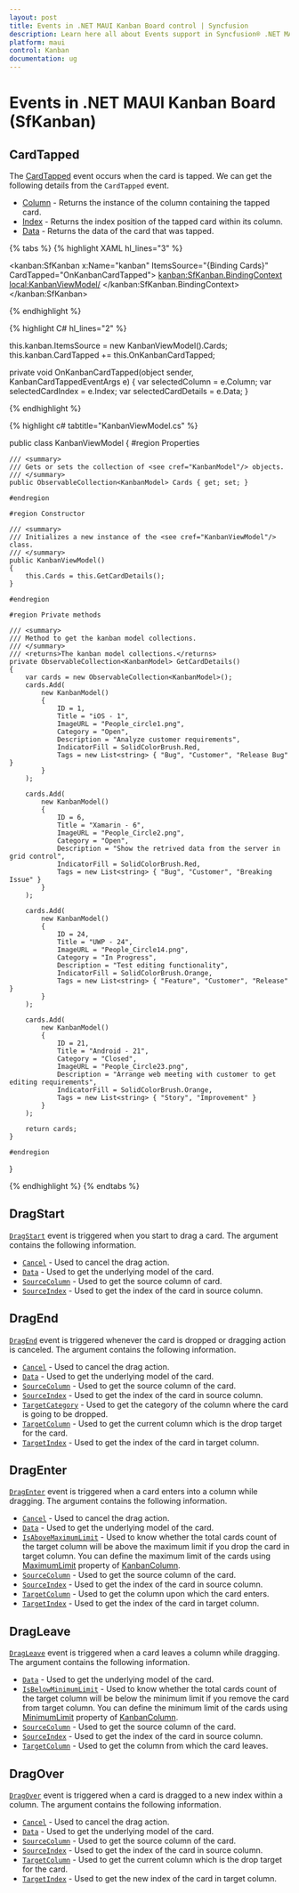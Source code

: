 ```yaml
---
layout: post
title: Events in .NET MAUI Kanban Board control | Syncfusion
description: Learn here all about Events support in Syncfusion® .NET MAUI Kanban Board (SfKanban) control, its elements and more.
platform: maui
control: Kanban
documentation: ug
---
```


# Events in .NET MAUI Kanban Board (SfKanban)

## CardTapped

The [CardTapped](https://help.syncfusion.com/cr/maui/Syncfusion.Maui.Kanban.SfKanban.html#Syncfusion_Maui_Kanban_SfKanban_CardTapped) event occurs when the card is tapped. We can get the following details from the `CardTapped` event.

* [Column](https://help.syncfusion.com/cr/maui/Syncfusion.Maui.Kanban.KanbanCardTappedEventArgs.html#Syncfusion_Maui_Kanban_KanbanCardTappedEventArgs_Column) - Returns the instance of the column containing the tapped card.
* [Index](https://help.syncfusion.com/cr/maui/Syncfusion.Maui.Kanban.KanbanCardTappedEventArgs.html#Syncfusion_Maui_Kanban_KanbanCardTappedEventArgs_Index) - Returns the index position of the tapped card within its column.
* [Data](https://help.syncfusion.com/cr/maui/Syncfusion.Maui.Kanban.KanbanCardTappedEventArgs.html#Syncfusion_Maui_Kanban_KanbanCardTappedEventArgs_Data) - Returns the data of the card that was tapped.

{% tabs %}
{% highlight XAML hl_lines="3" %}

<kanban:SfKanban x:Name="kanban"
                 ItemsSource="{Binding Cards}"
                 CardTapped="OnKanbanCardTapped">
    <kanban:SfKanban.BindingContext>
        <local:KanbanViewModel/>
    </kanban:SfKanban.BindingContext>
</kanban:SfKanban>

{% endhighlight %}

{% highlight C# hl_lines="2" %}

this.kanban.ItemsSource = new KanbanViewModel().Cards;
this.kanban.CardTapped += this.OnKanbanCardTapped;

private void OnKanbanCardTapped(object sender, KanbanCardTappedEventArgs e)
{
    var selectedColumn = e.Column;
    var selectedCardIndex = e.Index;
    var selectedCardDetails = e.Data;
}

{% endhighlight %}

{% highlight c# tabtitle="KanbanViewModel.cs" %}

public class KanbanViewModel
{
    #region Properties

    /// <summary>
    /// Gets or sets the collection of <see cref="KanbanModel"/> objects.
    /// </summary>
    public ObservableCollection<KanbanModel> Cards { get; set; }

    #endregion

    #region Constructor

    /// <summary>
    /// Initializes a new instance of the <see cref="KanbanViewModel"/> class.
    /// </summary>
    public KanbanViewModel()
    {
        this.Cards = this.GetCardDetails();
    }

    #endregion

    #region Private methods

    /// <summary>
    /// Method to get the kanban model collections.
    /// </summary>
    /// <returns>The kanban model collections.</returns>
    private ObservableCollection<KanbanModel> GetCardDetails()
    {
        var cards = new ObservableCollection<KanbanModel>();
        cards.Add(
            new KanbanModel()
            {
                ID = 1,
                Title = "iOS - 1",
                ImageURL = "People_circle1.png",
                Category = "Open",
                Description = "Analyze customer requirements",
                IndicatorFill = SolidColorBrush.Red,
                Tags = new List<string> { "Bug", "Customer", "Release Bug" }
            }
        );

        cards.Add(
            new KanbanModel()
            {
                ID = 6,
                Title = "Xamarin - 6",
                ImageURL = "People_Circle2.png",
                Category = "Open",
                Description = "Show the retrived data from the server in grid control",
                IndicatorFill = SolidColorBrush.Red,
                Tags = new List<string> { "Bug", "Customer", "Breaking Issue" }
            }
        );

        cards.Add(
            new KanbanModel()
            {
                ID = 24,
                Title = "UWP - 24",
                ImageURL = "People_Circle14.png",
                Category = "In Progress",
                Description = "Test editing functionality",
                IndicatorFill = SolidColorBrush.Orange,
                Tags = new List<string> { "Feature", "Customer", "Release" }
            }
        );

        cards.Add(
            new KanbanModel()
            {
                ID = 21,
                Title = "Android - 21",
                Category = "Closed",
                ImageURL = "People_Circle23.png",
                Description = "Arrange web meeting with customer to get editing requirements",
                IndicatorFill = SolidColorBrush.Orange,
                Tags = new List<string> { "Story", "Improvement" }
            }
        );

        return cards;
    }

    #endregion
}

{% endhighlight %}
{% endtabs %}

## DragStart

[`DragStart`](https://help.syncfusion.com/cr/maui/Syncfusion.Maui.Kanban.SfKanban.html#Syncfusion_Maui_Kanban_SfKanban_DragStart) event is triggered when you start to drag a card. The argument contains the following information.

* [`Cancel`](https://help.syncfusion.com/cr/maui/Syncfusion.Maui.Kanban.KanbanDragStartEventArgs.html#Syncfusion_Maui_Kanban_KanbanDragStartEventArgs_Cancel) - Used to cancel the drag action.
* [`Data`](https://help.syncfusion.com/cr/maui/Syncfusion.Maui.Kanban.KanbanDragEventArgs.html#Syncfusion_Maui_Kanban_KanbanDragEventArgs_Data) - Used to get the underlying model of the card.
* [`SourceColumn`](https://help.syncfusion.com/cr/maui/Syncfusion.Maui.Kanban.KanbanDragEventArgs.html#Syncfusion_Maui_Kanban_KanbanDragEventArgs_SourceColumn) - Used to get the source column of card.
* [`SourceIndex`](https://help.syncfusion.com/cr/maui/Syncfusion.Maui.Kanban.KanbanDragEventArgs.html#Syncfusion_Maui_Kanban_KanbanDragEventArgs_SourceIndex) - Used to get the index of the card in source column.   

## DragEnd  

[`DragEnd`](https://help.syncfusion.com/cr/maui/Syncfusion.Maui.Kanban.SfKanban.html#Syncfusion_Maui_Kanban_SfKanban_DragEnd) event is triggered whenever the card is dropped or dragging action is canceled. The argument contains the following information.

* [`Cancel`](https://help.syncfusion.com/cr/maui/Syncfusion.Maui.Kanban.KanbanDragEndEventArgs.html#Syncfusion_Maui_Kanban_KanbanDragEndEventArgs_Cancel) - Used to cancel the drag action.
* [`Data`](https://help.syncfusion.com/cr/maui/Syncfusion.Maui.Kanban.KanbanDragEventArgs.html#Syncfusion_Maui_Kanban_KanbanDragEventArgs_Data) - Used to get the underlying model of the card.
* [`SourceColumn`](https://help.syncfusion.com/cr/maui/Syncfusion.Maui.Kanban.KanbanDragEventArgs.html#Syncfusion_Maui_Kanban_KanbanDragEventArgs_SourceColumn) - Used to get the source column of the card.
* [`SourceIndex`](https://help.syncfusion.com/cr/maui/Syncfusion.Maui.Kanban.KanbanDragEventArgs.html#Syncfusion_Maui_Kanban_KanbanDragEventArgs_SourceIndex) - Used to get the index of the card in source column.
* [`TargetCategory`](https://help.syncfusion.com/cr/maui/Syncfusion.Maui.Kanban.KanbanDragEndEventArgs.html#Syncfusion_Maui_Kanban_KanbanDragEndEventArgs_TargetCategory) - Used to get the category of the column where the card is going to be dropped.
* [`TargetColumn`](https://help.syncfusion.com/cr/maui/Syncfusion.Maui.Kanban.KanbanDragEndEventArgs.html#Syncfusion_Maui_Kanban_KanbanDragEndEventArgs_TargetColumn) - Used to get the current column which is the drop target for the card.
* [`TargetIndex`](https://help.syncfusion.com/cr/maui/Syncfusion.Maui.Kanban.KanbanDragEndEventArgs.html#Syncfusion_Maui_Kanban_KanbanDragEndEventArgs_TargetIndex) - Used to get the index of the card in target column.

## DragEnter 

[`DragEnter`](https://help.syncfusion.com/cr/maui/Syncfusion.Maui.Kanban.SfKanban.html#Syncfusion_Maui_Kanban_SfKanban_DragEnter) event is triggered when a card enters into a column while dragging. The argument contains the following information.

* [`Cancel`](https://help.syncfusion.com/cr/maui/Syncfusion.Maui.Kanban.KanbanDragEnterEventArgs.html#Syncfusion_Maui_Kanban_KanbanDragEnterEventArgs_Cancel) - Used to cancel the drag action.
* [`Data`](https://help.syncfusion.com/cr/maui/Syncfusion.Maui.Kanban.KanbanDragEventArgs.html#Syncfusion_Maui_Kanban_KanbanDragEventArgs_Data) - Used to get the underlying model of the card.
* [`IsAboveMaximumLimit`](https://help.syncfusion.com/cr/maui/Syncfusion.Maui.Kanban.KanbanDragEnterEventArgs.html#Syncfusion_Maui_Kanban_KanbanDragEnterEventArgs_IsAboveMaximumLimit) - Used to know whether the total cards count of the target column will be above the maximum limit if you drop the card in target column. You can define the maximum limit of the cards using [MaximumLimit](https://help.syncfusion.com/cr/maui/Syncfusion.Maui.Kanban.KanbanColumn.html#Syncfusion_Maui_Kanban_KanbanColumn_MaximumLimit) property of [KanbanColumn](https://help.syncfusion.com/cr/maui/Syncfusion.Maui.Kanban.KanbanColumn.html). 
* [`SourceColumn`](https://help.syncfusion.com/cr/maui/Syncfusion.Maui.Kanban.KanbanDragEventArgs.html#Syncfusion_Maui_Kanban_KanbanDragEventArgs_SourceColumn) - Used to get the source column of the card.
* [`SourceIndex`](https://help.syncfusion.com/cr/maui/Syncfusion.Maui.Kanban.KanbanDragEventArgs.html#Syncfusion_Maui_Kanban_KanbanDragEventArgs_SourceIndex) - Used to get the index of the card in source column.
* [`TargetColumn`](https://help.syncfusion.com/cr/maui/Syncfusion.Maui.Kanban.KanbanDragEnterEventArgs.html#Syncfusion_Maui_Kanban_KanbanDragEnterEventArgs_TargetColumn) - Used to get the column upon which the card enters.
* [`TargetIndex`](https://help.syncfusion.com/cr/maui/Syncfusion.Maui.Kanban.KanbanDragEnterEventArgs.html#Syncfusion_Maui_Kanban_KanbanDragEnterEventArgs_TargetIndex) - Used to get the index of the card in target column.

## DragLeave 

[`DragLeave`](https://help.syncfusion.com/cr/maui/Syncfusion.Maui.Kanban.SfKanban.html#Syncfusion_Maui_Kanban_SfKanban_DragLeave) event is triggered when a card leaves a column while dragging. The argument contains the following information.

* [`Data`](https://help.syncfusion.com/cr/maui/Syncfusion.Maui.Kanban.KanbanDragEventArgs.html#Syncfusion_Maui_Kanban_KanbanDragEventArgs_Data) - Used to get the underlying model of the card.
* [`IsBelowMinimumLimit`](https://help.syncfusion.com/cr/maui/Syncfusion.Maui.Kanban.KanbanDragLeaveEventArgs.html#Syncfusion_Maui_Kanban_KanbanDragLeaveEventArgs_IsBelowMinimumLimit) - Used to know whether the total cards count of the target column will be below the minimum limit if you remove the card from target column. You can define the minimum limit of the cards using [MinimumLimit](https://help.syncfusion.com/cr/maui/Syncfusion.Maui.Kanban.KanbanColumn.html#Syncfusion_Maui_Kanban_KanbanColumn_MinimumLimit) property of [KanbanColumn](https://help.syncfusion.com/cr/maui/Syncfusion.Maui.Kanban.KanbanColumn.html).
* [`SourceColumn`](https://help.syncfusion.com/cr/maui/Syncfusion.Maui.Kanban.KanbanDragEventArgs.html#Syncfusion_Maui_Kanban_KanbanDragEventArgs_SourceColumn) - Used to get the source column of the card.
* [`SourceIndex`](https://help.syncfusion.com/cr/maui/Syncfusion.Maui.Kanban.KanbanDragEventArgs.html#Syncfusion_Maui_Kanban_KanbanDragEventArgs_SourceIndex) - Used to get the index of the card in source column.
* [`TargetColumn`](https://help.syncfusion.com/cr/maui/Syncfusion.Maui.Kanban.KanbanDragLeaveEventArgs.html#Syncfusion_Maui_Kanban_KanbanDragLeaveEventArgs_TargetColumn) - Used to get the column from which the card leaves.

## DragOver

[`DragOver`](https://help.syncfusion.com/cr/maui/Syncfusion.Maui.Kanban.SfKanban.html#Syncfusion_Maui_Kanban_SfKanban_DragOver) event is triggered when a card is dragged to a new index within a column. The argument contains the following information.

* [`Cancel`](https://help.syncfusion.com/cr/maui/Syncfusion.Maui.Kanban.KanbanDragOverEventArgs.html#Syncfusion_Maui_Kanban_KanbanDragOverEventArgs_Cancel) - Used to cancel the drag action.
* [`Data`](https://help.syncfusion.com/cr/maui/Syncfusion.Maui.Kanban.KanbanDragEventArgs.html#Syncfusion_Maui_Kanban_KanbanDragEventArgs_Data) - Used to get the underlying model of the card.
* [`SourceColumn`](https://help.syncfusion.com/cr/maui/Syncfusion.Maui.Kanban.KanbanDragEventArgs.html#Syncfusion_Maui_Kanban_KanbanDragEventArgs_SourceColumn) - Used to get the source column of the card.
* [`SourceIndex`](https://help.syncfusion.com/cr/maui/Syncfusion.Maui.Kanban.KanbanDragEventArgs.html#Syncfusion_Maui_Kanban_KanbanDragEventArgs_SourceIndex) - Used to get the index of the card in source column.
* [`TargetColumn`](https://help.syncfusion.com/cr/maui/Syncfusion.Maui.Kanban.KanbanDragOverEventArgs.html#Syncfusion_Maui_Kanban_KanbanDragOverEventArgs_TargetColumn) - Used to get the current column which is the drop target for the card.
* [`TargetIndex`](https://help.syncfusion.com/cr/maui/Syncfusion.Maui.Kanban.KanbanDragOverEventArgs.html#Syncfusion_Maui_Kanban_KanbanDragOverEventArgs_TargetIndex) - Used to get the new index of the card in target column.